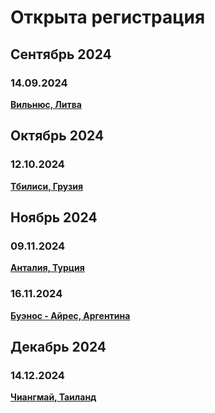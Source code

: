 # Открыта регистрация

## Сентябрь 2024

### 14.09.2024

**[Вильнюс, Литва](/./upcoming-events/vilnius.md)**

## Октябрь 2024

### 12.10.2024

**[Тбилиси, Грузия](/./upcoming-events/tbilisi.md)**

## Ноябрь 2024

### 09.11.2024

**[Анталия, Турция](/./upcoming-events/Antalya.md)**

### 16.11.2024

**[Буэнос - Айрес, Аргентина](/./upcoming-events/argentina.md)**

## Декабрь 2024

### 14.12.2024

**[Чиангмай, Таиланд](/./upcoming-events/chaingпmai.md)**
